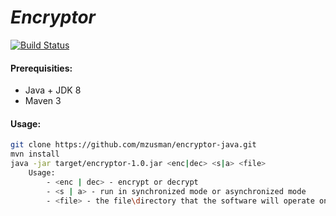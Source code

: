# _Encryptor_
[![Build Status](https://travis-ci.org/mzusman/encryptor-java.svg?branch=master)](https://travis-ci.org/mzusman/encryptor-java)
#### Prerequisities: 
- Java + JDK 8
- Maven 3

#### Usage:

```bash
git clone https://github.com/mzusman/encryptor-java.git
mvn install
java -jar target/encryptor-1.0.jar <enc|dec> <s|a> <file>
	Usage:
    	- <enc | dec> - encrypt or decrypt
    	- <s | a> - run in synchronized mode or asynchronized mode
    	- <file> - the file\directory that the software will operate on
```
